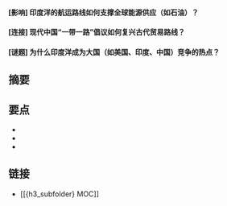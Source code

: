 #### [影响] 印度洋的航运路线如何支撑全球能源供应（如石油）？


#### [连接] 现代中国“一带一路”倡议如何复兴古代贸易路线？


#### [谜题] 为什么印度洋成为大国（如美国、印度、中国）竞争的热点？


## 摘要


## 要点

- 
- 
- 

## 链接

- [[{h3_subfolder} MOC]]
